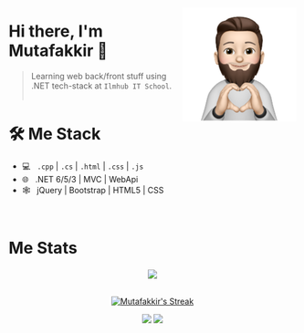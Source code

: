 <a href="https://t.me/mutafakir"><img src="34f9c20179ef29ce7b8c1f52359cf9d3-sticker.png" align="right" height="200"/></a>

# Hi there, I'm Mutafakkir 👋

> Learning web back/front stuff using .NET tech-stack at `Ilmhub IT School`.
<br/><br/>

<h1>🛠 Me Stack</h1>

- 💻 &nbsp; `.cpp` | `.cs` | `.html` | `.css` | `.js`
- 🌐 &nbsp; .NET 6/5/3 | MVC | WebApi
- 🕸 &nbsp; jQuery | Bootstrap | HTML5 | CSS

<br/>

<h1>Me Stats</h1>

<div align="center">
<a href="">
  <img align="center" src="https://github-readme-stats.vercel.app/api?username=mutafakkir&count_private=true&include_all_commits=true&show_icons=true&title_color=007bff&text_color=e7e7e7&icon_color=007bff&bg_color=171c28" />
<a />
<div>
 <br/>

[![Mutafakkir's Streak](https://github-readme-streak-stats.herokuapp.com?user=mutafakkir&theme=dark&date_format=M%20j%5B%2C%20Y%5D&border=FFFFFF&ring=3722DD)](https://git.io/streak-stats)

[![](https://komarev.com/ghpvc/?username=mutafakkir&color=orange&label=Profile%20Views)](https://github.com/mutafakkir/mutafakkir)
[![](https://img.shields.io/github/followers/mutafakkir?label=GitHub%20Followers)](https://github.com/mutafakkir)